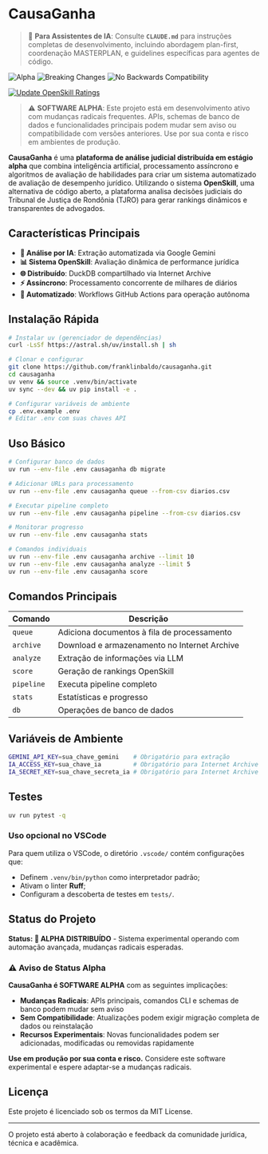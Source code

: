 # CausaGanha

> 🤖 **Para Assistentes de IA**: Consulte **`CLAUDE.md`** para instruções completas de desenvolvimento, incluindo abordagem plan-first, coordenação MASTERPLAN, e guidelines específicas para agentes de código.

![Alpha](https://img.shields.io/badge/status-alpha-orange?style=for-the-badge)
![Breaking Changes](https://img.shields.io/badge/breaking_changes-expected-red?style=for-the-badge)
![No Backwards Compatibility](https://img.shields.io/badge/backwards_compatibility-none-critical?style=for-the-badge)

[![Update OpenSkill Ratings](https://img.shields.io/github/actions/workflow/status/franklinbaldo/causa_ganha/03_update.yml?label=update-openskill)](https://github.com/franklinbaldo/causa_ganha/actions/workflows/03_update.yml)

> ⚠️ **SOFTWARE ALPHA**: Este projeto está em desenvolvimento ativo com mudanças radicais frequentes. APIs, schemas de banco de dados e funcionalidades principais podem mudar sem aviso ou compatibilidade com versões anteriores. Use por sua conta e risco em ambientes de produção.

**CausaGanha** é uma **plataforma de análise judicial distribuída em estágio alpha** que combina inteligência artificial, processamento assíncrono e algoritmos de avaliação de habilidades para criar um sistema automatizado de avaliação de desempenho jurídico. Utilizando o sistema **OpenSkill**, uma alternativa de código aberto, a plataforma analisa decisões judiciais do Tribunal de Justiça de Rondônia (TJRO) para gerar rankings dinâmicos e transparentes de advogados.

## Características Principais

- **🤖 Análise por IA**: Extração automatizada via Google Gemini
- **📊 Sistema OpenSkill**: Avaliação dinâmica de performance jurídica
- **🌐 Distribuído**: DuckDB compartilhado via Internet Archive
- **⚡ Assíncrono**: Processamento concorrente de milhares de diários
- **🔄 Automatizado**: Workflows GitHub Actions para operação autônoma

## Instalação Rápida

```bash
# Instalar uv (gerenciador de dependências)
curl -LsSf https://astral.sh/uv/install.sh | sh

# Clonar e configurar
git clone https://github.com/franklinbaldo/causaganha.git
cd causaganha
uv venv && source .venv/bin/activate
uv sync --dev && uv pip install -e .

# Configurar variáveis de ambiente
cp .env.example .env
# Editar .env com suas chaves API
```

## Uso Básico

```bash
# Configurar banco de dados
uv run --env-file .env causaganha db migrate

# Adicionar URLs para processamento
uv run --env-file .env causaganha queue --from-csv diarios.csv

# Executar pipeline completo
uv run --env-file .env causaganha pipeline --from-csv diarios.csv

# Monitorar progresso
uv run --env-file .env causaganha stats

# Comandos individuais
uv run --env-file .env causaganha archive --limit 10
uv run --env-file .env causaganha analyze --limit 5
uv run --env-file .env causaganha score
```

## Comandos Principais

| Comando | Descrição |
|---------|-----------|
| `queue` | Adiciona documentos à fila de processamento |
| `archive` | Download e armazenamento no Internet Archive |
| `analyze` | Extração de informações via LLM |
| `score` | Geração de rankings OpenSkill |
| `pipeline` | Executa pipeline completo |
| `stats` | Estatísticas e progresso |
| `db` | Operações de banco de dados |

## Variáveis de Ambiente

```bash
GEMINI_API_KEY=sua_chave_gemini    # Obrigatório para extração
IA_ACCESS_KEY=sua_chave_ia         # Obrigatório para Internet Archive
IA_SECRET_KEY=sua_chave_secreta_ia # Obrigatório para Internet Archive
```

## Testes

```bash
uv run pytest -q
```

### Uso opcional no VSCode

Para quem utiliza o VSCode, o diretório `.vscode/` contém configurações que:

- Definem `.venv/bin/python` como interpretador padrão;
- Ativam o linter **Ruff**;
- Configuram a descoberta de testes em `tests/`.


## Status do Projeto

**Status: 🔶 ALPHA DISTRIBUÍDO** - Sistema experimental operando com automação avançada, mudanças radicais esperadas.

### ⚠️ Aviso de Status Alpha

**CausaGanha é SOFTWARE ALPHA** com as seguintes implicações:

- **Mudanças Radicais**: APIs principais, comandos CLI e schemas de banco podem mudar sem aviso
- **Sem Compatibilidade**: Atualizações podem exigir migração completa de dados ou reinstalação
- **Recursos Experimentais**: Novas funcionalidades podem ser adicionadas, modificadas ou removidas rapidamente

**Use em produção por sua conta e risco.** Considere este software experimental e espere adaptar-se a mudanças radicais.

## Licença

Este projeto é licenciado sob os termos da MIT License.

---

O projeto está aberto à colaboração e feedback da comunidade jurídica, técnica e acadêmica.